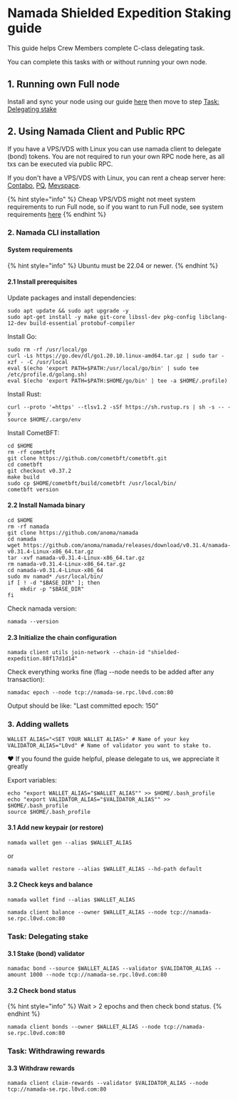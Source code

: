 # Namada Shielded Expedition Staking guide

This guide helps Crew Members complete C-class delegating task.

You can complete this tasks with or without running your own node.

## 1. Running own Full node

Install and sync your node using our guide [here](/testnets/namada-se/installation-guide#full-node-setup) then move to step [Task: Delegating stake](/testnets/namada-se/staking-guide#task-delegating-stake)

## 2. Using Namada Client and Public RPC

If you have a VPS/VDS with Linux you can use namada client to delegate (bond) tokens. You are not required to run your own RPC node here, as all txs can be executed via public RPC.

If you don't have a VPS/VDS with Linux, you can rent a cheap server here: [Contabo](https://contabo.com/en/), [PQ](https://pq.hosting/), [Mevspace](https://mevspace.com/ru/vps).

{% hint style="info" %} Cheap VPS/VDS might not meet system requirements to run Full node, so if you want to run Full node, see system requirements [here](https://docs.namada.net/operators/hardware)  {% endhint %}

### 2. Namada CLI installation

#### System requirements

{% hint style="info" %} Ubuntu must be 22.04 or newer. {% endhint %}

#### 2.1 Install prerequisites


Update packages and install dependencies:

```
sudo apt update && sudo apt upgrade -y
sudo apt-get install -y make git-core libssl-dev pkg-config libclang-12-dev build-essential protobuf-compiler
```

Install Go:

```
sudo rm -rf /usr/local/go
curl -Ls https://go.dev/dl/go1.20.10.linux-amd64.tar.gz | sudo tar -xzf - -C /usr/local
eval $(echo 'export PATH=$PATH:/usr/local/go/bin' | sudo tee /etc/profile.d/golang.sh)
eval $(echo 'export PATH=$PATH:$HOME/go/bin' | tee -a $HOME/.profile)
```

Install Rust:

```
curl --proto '=https' --tlsv1.2 -sSf https://sh.rustup.rs | sh -s -- -y
source $HOME/.cargo/env
```

Install CometBFT:

```
cd $HOME
rm -rf cometbft
git clone https://github.com/cometbft/cometbft.git
cd cometbft
git checkout v0.37.2
make build
sudo cp $HOME/cometbft/build/cometbft /usr/local/bin/
cometbft version
```

#### 2.2 Install Namada binary

```
cd $HOME
rm -rf namada
git clone https://github.com/anoma/namada
cd namada
wget https://github.com/anoma/namada/releases/download/v0.31.4/namada-v0.31.4-Linux-x86_64.tar.gz
tar -xvf namada-v0.31.4-Linux-x86_64.tar.gz
rm namada-v0.31.4-Linux-x86_64.tar.gz
cd namada-v0.31.4-Linux-x86_64
sudo mv namad* /usr/local/bin/
if [ ! -d "$BASE_DIR" ]; then
    mkdir -p "$BASE_DIR"
fi
```

Check namada version:

```
namada --version
```

#### 2.3 Initialize the chain configuration 

```
namada client utils join-network --chain-id "shielded-expedition.88f17d1d14"
```

Check everything works fine 
(flag --node needs to be added after any transaction):

```
namadac epoch --node tcp://namada-se.rpc.l0vd.com:80
```

Output should be like: "Last committed epoch: 150"

### 3. Adding wallets 

```
WALLET_ALIAS="<SET YOUR WALLET ALIAS>" # Name of your key
VALIDATOR_ALIAS="L0vd" # Name of validator you want to stake to.
```
:heart: If you found the guide helpful, please delegate to us, we appreciate it greatly

Export variables:
```
echo "export WALLET_ALIAS="$WALLET_ALIAS"" >> $HOME/.bash_profile
echo "export VALIDATOR_ALIAS="$VALIDATOR_ALIAS"" >> $HOME/.bash_profile
source $HOME/.bash_profile
```

#### 3.1 Add new keypair (or restore)

```
namada wallet gen --alias $WALLET_ALIAS
```

or

```
namada wallet restore --alias $WALLET_ALIAS --hd-path default
```

#### 3.2 Check keys and balance

```
namada wallet find --alias $WALLET_ALIAS
```

```
namada client balance --owner $WALLET_ALIAS --node tcp://namada-se.rpc.l0vd.com:80
```

### Task: Delegating stake 

#### 3.1 Stake (bond) validator

```
namadac bond --source $WALLET_ALIAS --validator $VALIDATOR_ALIAS --amount 1000 --node tcp://namada-se.rpc.l0vd.com:80
```

#### 3.2 Check bond status

{% hint style="info" %} Wait > 2 epochs and then check bond status. {% endhint %}

```
namada client bonds --owner $WALLET_ALIAS --node tcp://namada-se.rpc.l0vd.com:80
```

### Task: Withdrawing rewards
#### 3.3 Withdraw rewards

```
namada client claim-rewards --validator $VALIDATOR_ALIAS --node tcp://namada-se.rpc.l0vd.com:80
```
